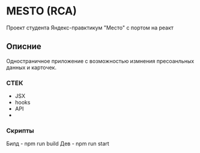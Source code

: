 # MESTO (RCA)

Проект студента Яндекс-правктикум "Место" с портом на реакт

## Описние

Одностраничное приложение с возможностью измнения пресоанльных данных и карточек.

### СТЕК

* JSX
* hooks
* API
* 

### Скрипты

Билд - npm run build
Дев - npm run start